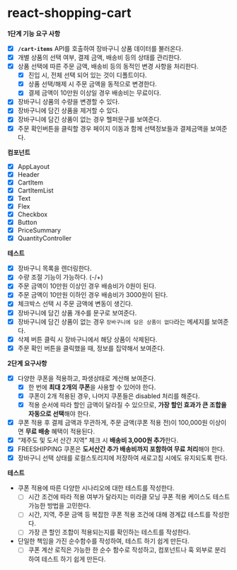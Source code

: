 # react-shopping-cart

**1단계 기능 요구 사항**

- [x] **`/cart-items`** API를 호출하여 장바구니 상품 데이터를 불러온다.
- [x] 개별 상품의 선택 여부, 결제 금액, 배송비 등의 상태를 관리한다.
- [x] 상품 선택에 따른 주문 금액, 배송비 등의 동적인 변경 사항을 처리한다.
  - [x] 진입 시, 전체 선택 되어 있는 것이 디폴트이다.
  - [x] 상품 선택/해제 시 주문 금액을 동적으로 변경한다.
  - [x] 결제 금액이 10만원 이상일 경우 배송비는 무료이다.
- [x] 장바구니 상품의 수량을 변경할 수 있다.
- [x] 장바구니에 담긴 상품을 제거할 수 있다.
- [x] 장바구니에 담긴 상품이 없는 경우 헬퍼문구를 보여준다.
- [x] 주문 확인버튼을 클릭할 경우 페이지 이동과 함께 선택정보들과 결제금액을 보여준다.

**컴포넌트**

- [x] AppLayout
- [x] Header
- [x] CartItem
- [x] CartItemList
- [x] Text
- [x] Flex
- [x] Checkbox
- [x] Button
- [x] PriceSummary
- [x] QuantityController

**테스트**

- [x] 장바구니 목록을 렌더링한다.
- [x] 수량 조절 기능이 가능하다. (-/+)
- [x] 주문 금액이 10만원 이상인 경우 배송비가 0원이 된다.
- [x] 주문 금액이 10만원 이하인 경우 배송비가 3000원이 된다.
- [x] 체크박스 선택 시 주문 금액에 변동이 생긴다.
- [x] 장바구니에 담긴 상품 개수를 문구로 보여준다.
- [x] 장바구니에 담긴 상품이 없는 경우 `장바구니에 담은 상품이 없다`라는 메세지를 보여준다.
- [x] 삭제 버튼 클릭 시 장바구니에서 해당 상품이 삭제된다.
- [x] 주문 확인 버튼을 클릭했을 때, 정보를 집약해서 보여준다.

**2단계 요구사항**

- [x] 다양한 쿠폰을 적용하고, 파생상태로 계산해 보여준다.
  - [x] 한 번에 **최대 2개의 쿠폰**을 사용할 수 있어야 한다.
  - [x] 쿠폰이 2개 적용된 경우, 나머지 쿠폰들은 disabled 처리를 해준다.
  - [x] 적용 순서에 따라 할인 금액이 달라질 수 있으므로, **가장 할인 효과가 큰 조합을 자동으로 선택**해야 한다.
- [x] 쿠폰 적용 후 결제 금액과 무관하게, 주문 금액(쿠폰 적용 전)이 100,000원 이상이면 **무료 배송** 혜택이 적용된다.
- [x] “제주도 및 도서 산간 지역” 체크 시 **배송비 3,000원 추가**한다.
- [x] FREESHIPPING 쿠폰은 **도서산간 추가 배송비까지 포함하여 무료 처리**해야 한다.
- [x] 장바구니 선택 상태를 로컬스토리지에 저장하여 새로고침 시에도 유지되도록 한다.

**테스트**

- 쿠폰 적용에 따른 다양한 시나리오에 대한 테스트를 작성한다.
  - [ ] 시간 조건에 따라 적용 여부가 달라지는 미라클 모닝 쿠폰 적용 케이스도 테스트 가능한 방법을 고민한다.
  - [ ] 시간, 지역, 주문 금액 등 복잡한 쿠폰 적용 조건에 대해 경계값 테스트를 작성한다.
  - [ ] 가장 큰 할인 조합이 적용되는지를 확인하는 테스트를 작성한다.
- 단일한 책임을 가진 순수함수를 작성하여, 테스트 하기 쉽게 만든다.
  - [ ] 쿠폰 계산 로직은 가능한 한 순수 함수로 작성하고, 컴포넌트나 훅 외부로 분리하여 테스트 하기 쉽게 만든다.
